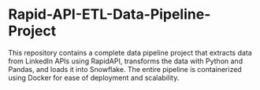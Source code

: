 # Rapid-API-ETL-Data-Pipeline-Project
This repository contains a complete data pipeline project that extracts data from LinkedIn APIs using RapidAPI, transforms the data with Python and Pandas, and loads it into Snowflake. The entire pipeline is containerized using Docker for ease of deployment and scalability.

